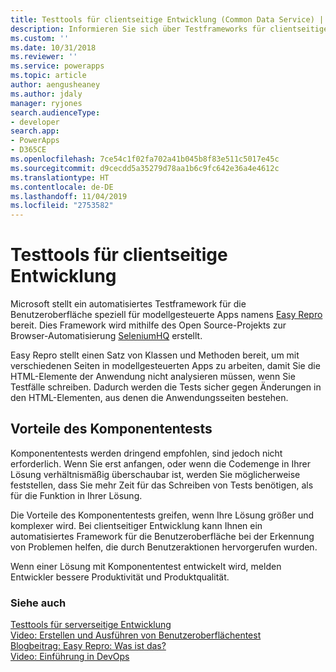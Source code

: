 ```yaml
---
title: Testtools für clientseitige Entwicklung (Common Data Service) | Microsoft-Dokumentation
description: Informieren Sie sich über Testframeworks für clientseitige Entwicklung.
ms.custom: ''
ms.date: 10/31/2018
ms.reviewer: ''
ms.service: powerapps
ms.topic: article
author: aengusheaney
ms.author: jdaly
manager: ryjones
search.audienceType:
- developer
search.app:
- PowerApps
- D365CE
ms.openlocfilehash: 7ce54c1f02fa702a41b045b8f83e511c5017e45c
ms.sourcegitcommit: d9cecdd5a35279d78aa1b6c9fc642e36a4e4612c
ms.translationtype: HT
ms.contentlocale: de-DE
ms.lasthandoff: 11/04/2019
ms.locfileid: "2753582"
---
```

# <a name="testing-tools-for-client-side-development"></a>Testtools für clientseitige Entwicklung

Microsoft stellt ein automatisiertes Testframework für die Benutzeroberfläche speziell für modellgesteuerte Apps namens [Easy Repro](https://github.com/Microsoft/EasyRepro) bereit. Dies Framework wird mithilfe des Open Source-Projekts zur Browser-Automatisierung [SeleniumHQ](https://www.seleniumhq.org/) erstellt.

Easy Repro stellt einen Satz von Klassen und Methoden bereit, um mit verschiedenen Seiten in modellgesteuerten Apps zu arbeiten, damit Sie die HTML-Elemente der Anwendung nicht analysieren müssen, wenn Sie Testfälle schreiben. Dadurch werden die Tests sicher gegen Änderungen in den HTML-Elementen, aus denen die Anwendungsseiten bestehen.

## <a name="benefits-of-unit-testing"></a>Vorteile des Komponententests

Komponententests werden dringend empfohlen, sind jedoch nicht erforderlich. Wenn Sie erst anfangen, oder wenn die Codemenge in Ihrer Lösung verhältnismäßig überschaubar ist, werden Sie möglicherweise feststellen, dass Sie mehr Zeit für das Schreiben von Tests benötigen, als für die Funktion in Ihrer Lösung.

Die Vorteile des Komponententests greifen, wenn Ihre Lösung größer und komplexer wird. Bei clientseitiger Entwicklung kann Ihnen ein automatisiertes Framework für die Benutzeroberfläche bei der Erkennung von Problemen helfen, die durch Benutzeraktionen hervorgerufen wurden.  

Wenn einer Lösung mit Komponententest entwickelt wird, melden Entwickler bessere Produktivität und Produktqualität.

### <a name="see-also"></a>Siehe auch

[Testtools für serverseitige Entwicklung](../common-data-service/testing-tools-server.md)<br />
[Video: Erstellen und Ausführen von Benutzeroberflächentest](https://youtu.be/ryWgK34Akt0)<br />
[Blogbeitrag: Easy Repro: Was ist das?](https://www.itaintboring.com/dynamics-crm/easy-repro-what-is-it/)<br />
[Video: Einführung in DevOps](https://youtu.be/AorM792M8nY)

